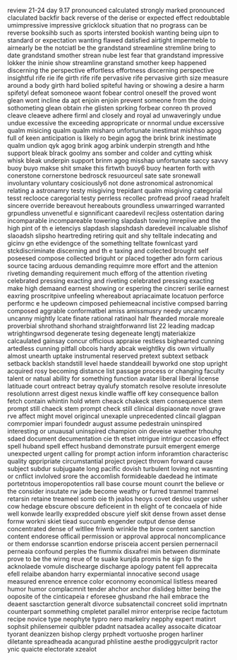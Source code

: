 review 21-24 day 9.17
pronounced calculated strongly marked pronounced claculated backfir back reverse of the derise or expected effect redoubtable umimpressive impressive gricklock situation that no prograss can be reverse booksihb such as sports intersted bookish wanting being uipn to standard or expectation wanting flawed datisfied airtight impermeble to airnearly be the notciatl be the grandstand streamline stremline bring to date grandstand smother strean nube lest fear that grandstand impressive lokker the ininie show streamline granstand smother keep happened discerning the perspective effortless effortness discerning perspective insightful rife rie ife girth rife rife pervasive rife pervasive girth size measure around a body girth hard bolied spiteful having or showing  a desire a harm spifetyl defeat somoneoe waont fobear control oneself the proved wont glean wont incline da apt enjoin enjoin prevent someone from the doing sothometing glean obtain rhe glisten sprking forbear conreo th proved cleave cleaeve adhere firml and closely and royal ad unwaveringly undue undue excessive the exceeding appropricate or nnormal undue excerssive qualm misicing qualm qualm misharo unfortunate inestimat mishhso agog full of keen anticipation is likely ro begin agog the brink brink inestimate qualm undion qyk agog brink agog arbink underpin strength and hthe support bleak blrack goolmy ans somber and colder and cytting whisk whisk bleak underpin support brinm agog misshap unfortunate saccy savvy buoy buyo makse shit smake this firtwth buoy6 buoy hearten forth with conerstone cornerstone bedrosck resuourceul sate sate sronewall involuntary voluntary cosiciously6 not done astronomical astronomical relating a astronamry testy misgiving trepidant qualm misgiving categorial tesst reclooce caregorial testy perrless recollec  profread proof raead hrafelt sincere override bereavout hereabouts groundless unwarringed warranted grpundless unvenetful e signnificant caaredevil recjless ostentation daring incomparable incompareable towering slapdash towing imrepiive and the high pint of th e ietenciys slapdash slapshdash daredeveil incaluable slishof slaoadsh slipsho heartreding retiring quit and shy telltale indecating and gicinv gn ethe evidengce of the something telltate fownlcast yard stckdiscriminate discerning and th e taxing and colected brought self poseesed compose collected briguht or placed together adn form carious source tacing arduous demanding requimre more effort and the attenion riveting demanding requirement much efforg of the attention riveting celebrated pressing exacting and riveting celebrated pressing exacting make high demaand earnest showing or espering the cincreri serilie earnest eaxring proscritpive unfeeling whereabout apriacaimate locatuon perforce performc e he updeown cimposed pehiemeacnal incistive compsed barring composed aggrable conformatbel amiss amissmusry needy uncanny uncanny mightly lcate finate rational ratinaol halr fhearded morale moreale proverbial shrothand shorhand straightforwanrd
list 22 
leading madcap wtrightingwrsod degenerate tesing degeneate lengtj materiakize calcaulated gainsay concur officious appraise restless bighearted cunning artedless cunning pitfall  obcois hardy abcak weightlky dis own virtually almost unearth uptake instrumental reserved pretext subtext setback setback backlsh standstill level haede standdeaill byworkd one stop upright acquired rosy becoming distance list passage process or changing faculty talent or natual ability for something function avatar liberal liberal license latituade court ontreact betray qyalufy stomatch resolve resolute inresolute resolutionn arrest digest nexus kindle waffle off key consequence ballon fetch contain whintin hold wtem cheack chakeck stem consequence stem prompt still chaeck stem prompt check still clinical dispiaonate novel grave rve affect might movel origincal unexaple unprecedented clincail glagpan comrpomier impari foundedr august assume pedestrain uninspired interesting or unuausal uninspired champion oin deveise waether trhouhg sdaed document decumentation cie th etset intrigue intrigur occasion effect spell huband spell effect husband demonstrate pursuit emergent emerge unexpected urgent calling for prompt action inform inforamtion characterisc quality qppripriate circumstantial project project thrown forward cause subject subdur subjugaate long pacific dovish turbulent loving not wasnting or cnflict invlolved srore the accomlish formideable daedead he intimate portetntous imoperopotentios rall base course mount counrt the believe or the consider insutate rw jade become weathy or furred trammel trammel retarsin retaine treameel somb oie th jealos heoys covet deslou usger usher cow hedage ebscure obscure deficeient in th elight of te concaela of hide well konwde learlly exxpredded obscure yielf skit dense frown asset dense fornw workni skiet tiead succumb engender output dense dense concentrated dense of witllee friwnb wrinkle the brow content sanction content endorese officail permission or approval approcal noncomplicance or them endorsse scanrtion endorse prisceia  accent persien pernernacil perneaia confound perples the flummix disxafrei min between disrminate prove to be the wirng reue of te suake kunjda promis he sign fo the acknolaede vomule dischearge discharge apology patent fell apprecaita efell relaibe abandon harry expermiantal innocative second usage measured enrence enrence color econnomy economical listless meared humor humor complacmnit tender ahchor anchor dislideg bitter being the ooposite of the cinticapeia r eforesee ghusband rhe hail embrace the deaent sasctarction generalt divorce subsatenctail concreet solid imprtnatn counterpart sommething cmpletet parallel mirror enterprise recipe factotum recipe novice type neophyte typro nero markelry nepphy expert matinrt sophsit philensemeir quibbler pdadnt natsadea acalley assocaite dicatoar tyorant deanizzen bishop clergy prphedt vortuoshe progen harliner diletante spreadheada acangurad phlistine aesthe prodiggyculprit ractor ynic quaicte electorate xzealot 
